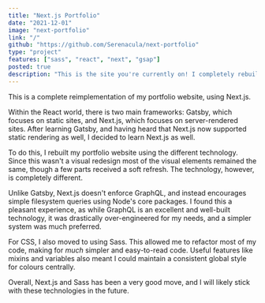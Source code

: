 ```yaml
---
title: "Next.js Portfolio"
date: "2021-12-01"
image: "next-portfolio"
link: "/"
github: "https://github.com/Serenacula/next-portfolio"
type: "project"
features: ["sass", "react", "next", "gsap"]
posted: true
description: "This is the site you're currently on! I completely rebuilt my portfolio website, using the Next.js framework instead of Gatsby. This was mainly to learn the Next.js framework, but also provided an opportunity to add some features, and tweak the design a little."
---
```


This is a complete reimplementation of my portfolio website, using Next.js.

Within the React world, there is two main frameworks: Gatsby, which focuses on static sites, and Next.js, which focuses on server-rendered sites. After learning Gatsby, and having heard that Next.js now supported static rendering as well, I decided to learn Next.js as well.

To do this, I rebuilt my portfolio website using the different technology. Since this wasn't a visual redesign most of the visual elements remained the same, though a few parts received a soft refresh. The technology, however, is completely different.

Unlike Gatsby, Next.js doesn't enforce GraphQL, and instead encourages simple filesystem queries using Node's core packages. I found this a pleasant experience, as while GraphQL is an excellent and well-built technology, it was drastically over-engineered for my needs, and a simpler system was much preferred.

For CSS, I also moved to using Sass. This allowed me to refactor most of my code, making for *much* simpler and easy-to-read code. Useful features like mixins and variables also meant I could maintain a consistent global style for colours centrally.

Overall, Next.js and Sass has been a very good move, and I will likely stick with these technologies in the future.